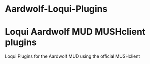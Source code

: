 # Aardwolf-Loqui-Plugins
# Loqui Aardwolf MUD MUSHclient plugins
Loqui Plugins for the Aardwolf MUD using the official MUSHclient 
